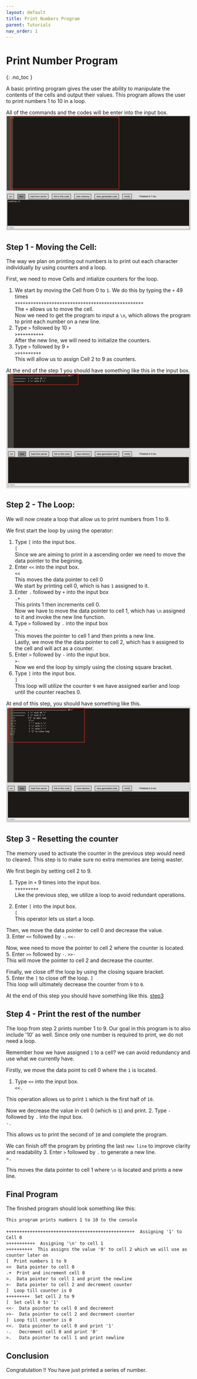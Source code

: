```yaml
---
layout: default
title: Print Numbers Program
parent: Tutorials
nav_order: 1
---
```


# Print Number Program
{: .no_toc }

A basic printing program gives the user the ability to manipulate the contents of the cells and output their values. This program allows the user to print numbers 1 to 10 in a loop.

All of the commands and the codes will be enter into the input box.
![inputbox](https://github.com/LinnyPurple/Lachlan-George-Joey/blob/gh-pages/assets/images/inputbox.png?raw=true"inputbox")

## Step 1 - Moving the Cell:
The way we plan on printing out numbers is to print out each character individually by using counters and a loop.

First, we need to move Cells and intialize counters for the loop.

1. We start by moving the Cell from 0 to `1`. We do this by typing the `+` 49 times  
`+++++++++++++++++++++++++++++++++++++++++++++++++`  
The `+` allows us to move the cell.  
Now we need to get the program to input a `\n`, which allows the program to print each number on a new line.
2. Type `>` followed by 10 `+`  
`>++++++++++`  
After the new line, we will need to initialize the counters.  
3. Type `>` followed by 9 `+`  
`>+++++++++`  
This will allow us to assign Cell 2 to 9 as counters.  

At the end of the step 1 you should have something like this in the input box.
![step1](https://github.com/LinnyPurple/Lachlan-George-Joey/blob/gh-pages/assets/images/step1.png?raw=true"step1")

## Step 2 - The Loop:
We will now create a loop that allow us to print numbers from 1 to 9.

We first start the loop by using the operator:

1. Type `[` into the input box.  
`[`  
Since we are aiming to print in a ascending order we need to move the data pointer to the begining.  
2. Enter `<<` into the input box.  
`<<`  
This moves the data pointer to cell 0  
We start by printing cell 0, which is has `1` assigned to it.  
3. Enter `.` followed by `+` into the input box  
`.+`  
This prints 1 then increments cell 0.  
Now we have to move the data pointer to cell 1, which has `\n` assigned to it and invoke the new line function.  
4. Type `>` followed by `.` into the input box  
`>.`  
This moves the pointer to cell 1 and then prints a new line.  
Lastly, we move the the data pointer to cell 2, which has `9` assigned to the cell and will act as a counter.  
5. Enter `>` followed by `-` into the input box.  
`>-`  
Now we end the loop by simply using the closing square bracket.  
6. Type `]` into the input box.  
`]`  
This loop will utilize the counter `9` we have assigned earlier and loop until the counter reaches 0.  

At end of this step, you should have something like this.
![step2](https://github.com/LinnyPurple/Lachlan-George-Joey/blob/gh-pages/assets/images/step2.png?raw=true"step2")

## Step 3 - Resetting the counter
The memory used to activate the counter in the previous step would need to cleared. This step is to make sure no extra memories are being waster.

We first begin by setting cell 2 to 9.

1. Type in `+` 9 times into the input box.  
`+++++++++`  
Like the previous step, we utilize a loop to avoid redundant operations.  

2. Enter `[` into the input box.  
`[`  
This operator lets us start a loop.  

Then, we move the data pointer to cell 0 and decrease the value.  
3. Enter `<<` followed by `-`. 
`<<-`  

Now, wee need to move the pointer to cell 2 where the counter is located.  
5. Enter `>>` followed by `-`. 
`>>-`  
This will move the pointer to cell 2 and decrease the counter.  

Finally, we close off the loop by using the closing square bracket.  
5. Enter the `]` to close off the loop. 
`]`  
This loop will ultimately decrease the counter from `9` to `0`.

At the end of this step you should have something like this.
[step3](https://github.com/LinnyPurple/Lachlan-George-Joey/blob/gh-pages/assets/images/step3.png?raw=true"step3")

## Step 4 - Print the rest of the number
The loop from step 2 prints number 1 to 9. Our goal in this program is to also include '10' as well. Since only one number is required to print, we do not need a loop.

Remember how we have assigned `1` to a cell? we can avoid redundancy and use what we currently have.

Firstly, we move the data point to cell 0 where the `1` is located.
1. Type `<<` into the input box.  
`<<.`

This operation allows us to print `1` which is the first half of `10`.

Now we decrease the value in cell 0 (which is `1`) and print.
2. Type `-` followed by `.` into the input box.  
`-.`

This allows us to print the second of `10` and complete the program. 

We can finish off the program by printing the last `new line` to improve clarity and readability
3. Enter `>` followed by `.` to generate a new line.  
`>.`

This moves the data pointer to cell 1 where `\n` is located and prints a new line.

## Final Program
The finished program should look something like this:
```
This program prints numbers 1 to 10 to the console

+++++++++++++++++++++++++++++++++++++++++++++++++  Assigning '1' to Cell 0
>++++++++++  Assigning '\n' to cell 1
>+++++++++  This assigns the value '9' to cell 2 which we will use as counter later on
[  Print numbers 1 to 9
<<  Data pointer to cell 0
.+  Print and increment cell 0
>.  Data pointer to cell 1 and print the newline
>-  Data pointer to cell 2 and decrement counter
]  Loop till counter is 0
+++++++++  Set cell 2 to 9
[  Set cell 0 to '1'
<<-  Data pointer to cell 0 and decrement
>>-  Data pointer to cell 2 and decrement counter
]  Loop till counter is 0
<<.  Data pointer to cell 0 and print '1'
-.   Decrement cell 0 and print '0'
>.   Data pointer to cell 1 and print newline
```

## Conclusion
Congratulation !! You have just printed a series of number.
